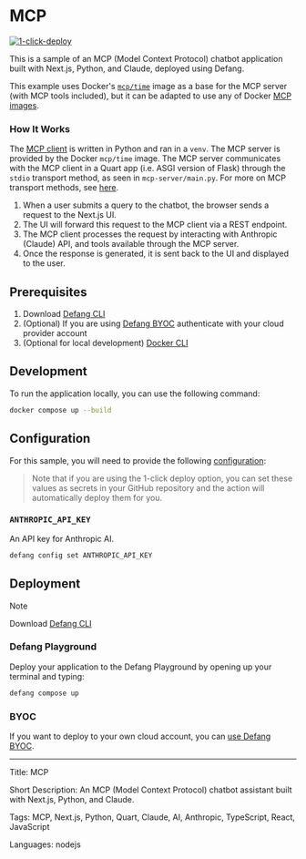 # MCP

[![1-click-deploy](https://defang.io/deploy-with-defang.png)](https://portal.defang.dev/redirect?url=https%3A%2F%2Fgithub.com%2Fnew%3Ftemplate_name%3Dsample-<YOUR_SAMPLE_DIR#REMOVE_ME_AFTER_EDITING>-template%26template_owner%3DDefangSamples)

This is a sample of an MCP (Model Context Protocol) chatbot application built with Next.js, Python, and Claude, deployed using Defang. 

This example uses Docker's [`mcp/time`](https://hub.docker.com/r/mcp/time) image as a base for the MCP server (with MCP tools included), but it can be adapted to use any of Docker [MCP images](https://hub.docker.com/u/mcp). 

### How It Works

The [MCP client](https://modelcontextprotocol.io/quickstart/client) is written in Python and ran in a `venv`. The MCP server is provided by the Docker `mcp/time` image. The MCP server communicates with the MCP client in a Quart app (i.e. ASGI version of Flask) through the `stdio` transport method, as seen in `mcp-server/main.py`. For more on MCP transport methods, see [here](https://modelcontextprotocol.io/docs/concepts/transports).

1. When a user submits a query to the chatbot, the browser sends a request to the Next.js UI. 
2. The UI will forward this request to the MCP client via a REST endpoint. 
3. The MCP client processes the request by interacting with Anthropic (Claude) API, and tools available through the MCP server. 
4. Once the response is generated, it is sent back to the UI and displayed to the user. 

## Prerequisites

1. Download [Defang CLI](https://github.com/DefangLabs/defang)
2. (Optional) If you are using [Defang BYOC](https://docs.defang.io/docs/concepts/defang-byoc) authenticate with your cloud provider account
3. (Optional for local development) [Docker CLI](https://docs.docker.com/engine/install/)

## Development

To run the application locally, you can use the following command:

```bash
docker compose up --build
```

## Configuration
For this sample, you will need to provide the following [configuration](https://docs.defang.io/docs/concepts/configuration): 

> Note that if you are using the 1-click deploy option, you can set these values as secrets in your GitHub repository and the action will automatically deploy them for you.

### `ANTHROPIC_API_KEY` 
An API key for Anthropic AI.
```bash
defang config set ANTHROPIC_API_KEY
```

## Deployment

> [!NOTE]
> Download [Defang CLI](https://github.com/DefangLabs/defang)

### Defang Playground

Deploy your application to the Defang Playground by opening up your terminal and typing:
```bash
defang compose up
```

### BYOC

If you want to deploy to your own cloud account, you can [use Defang BYOC](https://docs.defang.io/docs/tutorials/deploy-to-your-cloud).

---

Title: MCP

Short Description: An MCP (Model Context Protocol) chatbot assistant built with Next.js, Python, and Claude. 

Tags: MCP, Next.js, Python, Quart, Claude, AI, Anthropic, TypeScript, React, JavaScript

Languages: nodejs
